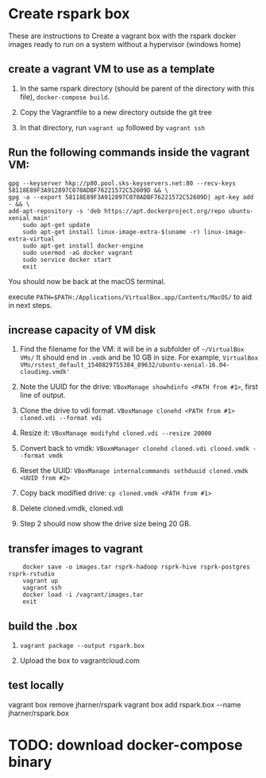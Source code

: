 # Create rspark box

These are instructions to Create a vagrant box with the rspark docker images ready to run on a system without a hypervisor (windows home)

## create a vagrant VM to use as a template

1. In the same rspark directory (should be parent of the directory with this file), `docker-compose build`.

2. Copy the Vagrantfile to a new directory outside the git tree

3. In that directory, run `vagrant up` followed by `vagrant ssh`

## Run the following commands inside the vagrant VM:


    gpg --keyserver hkp://p80.pool.sks-keyservers.net:80 --recv-keys 58118E89F3A912897C070ADBF76221572C52609D && \
    gpg -a --export 58118E89F3A912897C070ADBF76221572C52609D| apt-key add - && \
    add-apt-repository -s 'deb https://apt.dockerproject.org/repo ubuntu-xenial main'
		sudo apt-get update
		sudo apt-get install linux-image-extra-$(uname -r) linux-image-extra-virtual
		sudo apt-get install docker-engine
		sudo usermod -aG docker vagrant
		sudo service docker start
		exit

You should now be back at the macOS terminal.

execute `PATH=$PATH:/Applications/VirtualBox.app/Contents/MacOS/` to aid in next steps.

## increase capacity of VM disk

1. Find the filename for the VM: it will be in a subfolder of `~/VirtualBox VMs/` It should end in `.vmdk` and be 10 GB in size. For example, `VirtualBox VMs/rstest_default_1540829755384_89632/ubuntu-xenial-16.04-cloudimg.vmdk'`

2. Note the UUID for the drive: `VBoxManage showhdinfo <PATH from #1>`, first line of output.

3. Clone the drive to vdi format. `VBoxManage clonehd <PATH from #1> cloned.vdi --format vdi`

4. Resize it: `VBoxManage modifyhd cloned.vdi --resize 20000`

5. Convert back to vmdk: `VBoxmManager clonehd cloned.vdi cloned.vmdk --format vmdk`

6. Reset the UUID: `VBoxManage internalcommands sethduuid cloned.vmdk <UUID from #2>`

7. Copy back modified drive: `cp cloned.vmdk <PATH from #1>`

8. Delete cloned.vmdk, cloned.vdi

9. Step 2 should now show the drive size being 20 GB.

## transfer images to vagrant

		docker save -o images.tar rsprk-hadoop rsprk-hive rsprk-postgres rsprk-rstudio
		vagrant up
		vagrant ssh
		docker load -i /vagrant/images.tar
		exit

## build the .box

1. `vagrant package --output rspark.box`
	
2. Upload the box to vagrantcloud.com

## test locally

vagrant box remove jharner/rspark
vagrant box add rspark.box --name jharner/rspark.box


# TODO: download docker-compose binary

